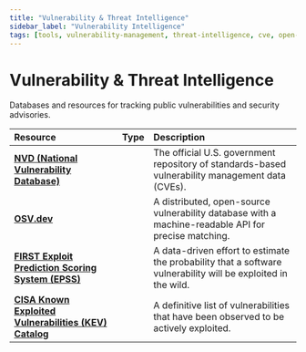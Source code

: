 ```yaml
---
title: "Vulnerability & Threat Intelligence"
sidebar_label: "Vulnerability Intelligence"
tags: [tools, vulnerability-management, threat-intelligence, cve, open-source]
---
```

# Vulnerability & Threat Intelligence

Databases and resources for tracking public vulnerabilities and security advisories.

| Resource | Type | Description |
| :--- | :--: | :---------- |
| [**NVD (National Vulnerability Database)**](https://nvd.nist.gov/) | <i class="fa-solid fa-code-branch"></i> | The official U.S. government repository of standards-based vulnerability management data (CVEs). |
| [**OSV.dev**](https://osv.dev/) | <i class="fa-solid fa-code-branch"></i> | A distributed, open-source vulnerability database with a machine-readable API for precise matching. |
| [**FIRST Exploit Prediction Scoring System (EPSS)**](https://www.first.org/epss/) | <i class="fa-solid fa-code-branch"></i> | A data-driven effort to estimate the probability that a software vulnerability will be exploited in the wild. |
| [**CISA Known Exploited Vulnerabilities (KEV) Catalog**](https://www.cisa.gov/known-exploited-vulnerabilities-catalog) | <i class="fa-solid fa-code-branch"></i> | A definitive list of vulnerabilities that have been observed to be actively exploited. | 

<!-- Citations -->
